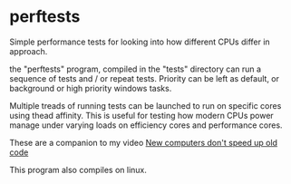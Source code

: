 # perftests
Simple performance tests for looking into how different CPUs differ in approach.
<p>
the "perftests" program, compiled in the "tests" directory can run a sequence
of tests and / or repeat tests.  Priority can be left as default, or background
or high priority windows tasks.
<p>
Multiple treads of running tests can be
launched to run on specific cores using thead affinity.  This is useful for
testing how modern CPUs power manage under varying loads on efficiency cores
and performance cores.
<p>
These are a companion to my video
<a href="https://youtu.be/m7PVZixO35c">New computers don't speed up old code</a>
<p>
This program also compiles on linux.
